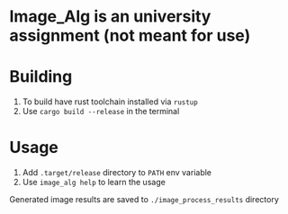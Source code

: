 # Image_Alg is an university assignment (not meant for use)

# Building

1. To build have rust toolchain installed via `rustup`  
2. Use `cargo build --release` in the terminal  

# Usage

1. Add `.target/release` directory to `PATH` env variable  
2. Use `image_alg help` to learn the usage  

Generated image results are saved to `./image_process_results` directory  
